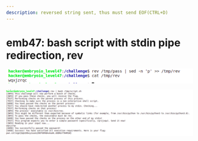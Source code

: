 ```yaml
---
description: reversed string sent, thus must send EOF(CTRL+D)
---
```


# emb47: bash script with stdin pipe redirection, rev

![To send reversed password ](<../.gitbook/assets/image (16).png>)

![while you must send EOF(ctrl+D), for rev send letters 'reversed'!!](<../.gitbook/assets/image (137) (1) (1).png>)
